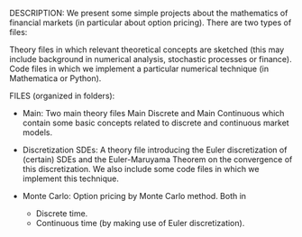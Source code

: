DESCRIPTION: 
We present some simple projects about the mathematics of financial markets (in particular about option pricing). There are two types of files:

  Theory files in which relevant theoretical concepts are sketched (this may include background in numerical analysis, stochastic processes or finance).
  Code files in which we implement a particular numerical technique (in Mathematica or Python).



FILES (organized in folders): 

 - Main: Two main theory files Main Discrete and Main Continuous which contain some basic concepts related to discrete and continuous market models.
    
 - Discretization SDEs: A theory file introducing the Euler discretization of (certain) SDEs and the Euler-Maruyama Theorem on the convergence of this discretization. We also include some code files in which we implement this technique.

 - Monte Carlo: Option pricing by Monte Carlo method. Both in 
  
      - Discrete time.
      - Continuous time (by making use of Euler discretization).
   

